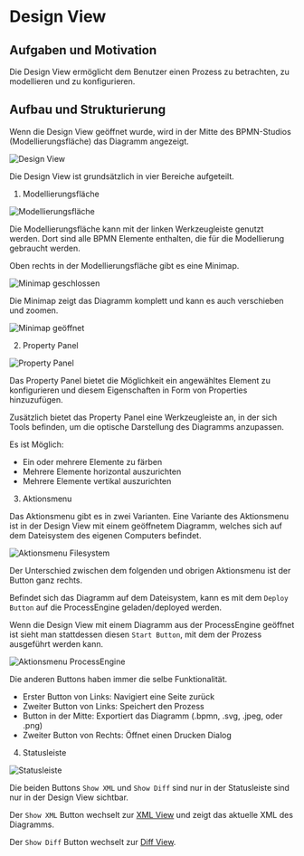 # Design View

## Aufgaben und Motivation

Die Design View ermöglicht dem Benutzer einen Prozess zu betrachten,
zu modellieren und zu konfigurieren.

## Aufbau und Strukturierung

Wenn die Design View geöffnet wurde, wird in der Mitte des BPMN-Studios
(Modellierungsfläche) das Diagramm angezeigt.

![Design View](design-view.png)

Die Design View ist grundsätzlich in vier Bereiche aufgeteilt.

1. Modellierungsfläche

  ![Modellierungsfläche](design-view-modeler.png)

  Die Modellierungsfläche kann mit der linken Werkzeugleiste genutzt werden.
  Dort sind alle BPMN Elemente enthalten, die für die Modellierung gebraucht
  werden.

  Oben rechts in der Modellierungsfläche gibt es eine Minimap.

  ![Minimap geschlossen](design-view-minimap-closed.png)
  
  Die Minimap zeigt das Diagramm komplett und kann es auch verschieben und
  zoomen.

  ![Minimap geöffnet](design-view-minimap-opened.png)

2. Property Panel

  ![Property Panel](design-view-propertypanel.png)

  Das Property Panel bietet die Möglichkeit ein angewähltes Element
  zu konfigurieren und diesem Eigenschaften in Form von Properties 
  hinzuzufügen. 

  Zusätzlich bietet das Property Panel eine Werkzeugleiste an, in der sich
  Tools befinden, um die optische Darstellung des Diagramms anzupassen.

  Es ist Möglich:

  - Ein oder mehrere Elemente zu färben
  - Mehrere Elemente horizontal auszurichten
  - Mehrere Elemente vertikal auszurichten

3. Aktionsmenu

  Das Aktionsmenu gibt es in zwei Varianten.
  Eine Variante des Aktionsmenu ist in der Design View mit einem geöffnetem
  Diagramm, welches sich auf dem Dateisystem des eigenen Computers befindet.

  ![Aktionsmenu Filesystem](design-view-menu-filesystem.png)

  Der Unterschied zwischen dem folgenden und obrigen Aktionsmenu ist der
  Button ganz rechts. 
  
  Befindet sich das Diagramm auf dem Dateisystem, kann es mit dem `Deploy Button`
  auf die ProcessEngine geladen/deployed werden.

  Wenn die Design View mit einem Diagramm aus der ProcessEngine geöffnet ist
  sieht man stattdessen diesen `Start Button`, mit dem der Prozess ausgeführt
  werden kann.

  ![Aktionsmenu ProcessEngine](design-view-menu-processengine.png)

  Die anderen Buttons haben immer die selbe Funktionalität.

  - Erster Button von Links: Navigiert eine Seite zurück
  - Zweiter Button von Links: Speichert den Prozess
  - Button in der Mitte: Exportiert das Diagramm (.bpmn, .svg, .jpeg, oder .png)
  - Zweiter Button von Rechts: Öffnet einen Drucken Dialog

4. Statusleiste

  ![Statusleiste](design-view-xml-diff.png)

  Die beiden Buttons `Show XML` und `Show Diff` sind nur in der Statusleiste
  sind nur in der Design View sichtbar.

  Der `Show XML` Button wechselt zur [XML View](../xml-view/xml-view.md) und zeigt das aktuelle XML
  des Diagramms.

  Der `Show Diff` Button wechselt zur [Diff View](../diff-view/diff-view.md).
